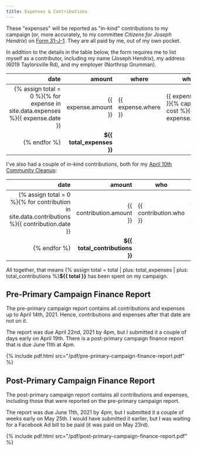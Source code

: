 ```yaml
---
title: Expenses & Contributions
---
```


These "expenses" will be reported as "in-kind" contributions to my campaign (or, more accurately, to my committee *Citizens for Joseph Hendrix*) on [Form 31-J-1](https://www.sos.state.oh.us/globalassets/candidates/forms/31j1.pdf). They are all paid by me, out of my own pocket.

In addition to the details in the table below, the form requires me to list myself as a contributor, including my name (Joseph Hendrix), my address (6019 Taylorsville Rd), and my employer (Northrop Grumman).

date | amount | where | what
---: | ---: | --- | ---
{% assign total = 0 %}{% for expense in site.data.expenses %}{{ expense.date }} | {{ expense.amount }} | {{ expense.where }} | {{ expense.what }}{% capture cost %}{{ expense.amount | remove: "$" }}{% endcapture %}{% assign total_expenses = total_expenses | plus: cost %}
{% endfor %} | **${{ total_expenses }}** | |

I've also had a couple of in-kind contributions, both for my [April 10th Community Cleanup](/huber-heights-community-cleanup/):

date | amount | who | what
---: | ---: | --- | ---
{% assign total = 0 %}{% for contribution in site.data.contributions %}{{ contribution.date }} | {{ contribution.amount }} | {{ contribution.who }} | {{ contribution.what }}{% capture cost %}{{ contribution.amount | remove: "$" }}{% endcapture %}{% assign total_contributions = total_contributions | plus: cost %}
{% endfor %} | **${{ total_contributions }}** | |

All together, that means {% assign total = total | plus: total_expenses | plus: total_contributions %}**${{ total }}** has been spent on my campaign.

## Pre-Primary Campaign Finance Report

The pre-primary campaign report contains all contributions and expenses up to April 14th, 2021. Hence, contributions and expenses after that date are not on it.

The report was due April 22nd, 2021 by 4pm, but I submitted it a couple of days early on April 19th. There is a post-primary campaign finance report that is due June 11th at 4pm.

{% include pdf.html src="/pdf/pre-primary-campaign-finance-report.pdf" %}

## Post-Primary Campaign Finance Report

The post-primary campaign report contains all contributions and expenses, including those that were reported on the pre-primary campaign report.

The report was due June 11th, 2021 by 4pm, but I submitted it a couple of weeks early on May 25th. I would have submitted it earlier, but I was waiting for a Facebook Ad bill to be paid (it was paid on May 23rd).

{% include pdf.html src="/pdf/post-primary-campaign-finance-report.pdf" %}
